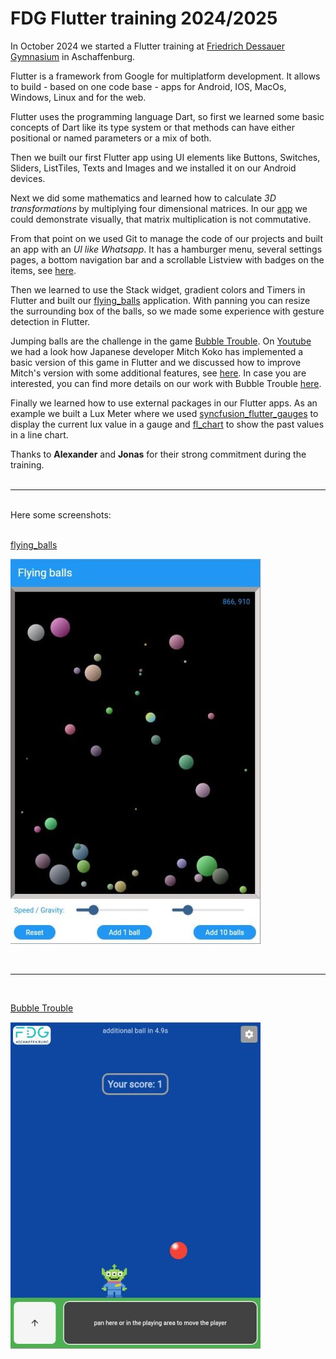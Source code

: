 # FDG Flutter training 2024/2025

In October 2024 we started a Flutter training at [Friedrich Dessauer Gymnasium](https://fdg-ab.de/) in Aschaffenburg.

Flutter is a framework from Google for multiplatform development.
It allows to build - based on one code base - apps for Android, IOS, MacOs, Windows, Linux and for the web.

Flutter uses the programming language Dart, so first we learned some basic concepts of Dart like its type system or that methods can have either positional or named parameters or a mix of both.

Then we built our first Flutter app using UI elements like Buttons, Switches, Sliders, ListTiles, Texts and Images and we installed it on our Android devices.

Next we did some mathematics and learned how to calculate _3D transformations_ by multiplying four dimensional matrices. In our [app](https://fdg2425.github.io/web/three_axis_transform_using_git/) we could demonstrate visually, that matrix multiplication is not commutative.

From that point on we used Git to manage the code of our projects and built an app with an _UI like Whatsapp_. It has a hamburger menu, several settings pages, a bottom navigation bar and a scrollable Listview with badges on the items, see [here](https://fdg2425.github.io/web/whatsapp_ui/).

Then we learned to use the Stack widget, gradient colors and Timers in Flutter and built our [flying_balls](https://fdg2425.github.io/web/flying_balls/) application. With panning you can resize the surrounding box of the balls, so we made some experience with gesture detection in Flutter.

Jumping balls are the challenge in the game [Bubble Trouble](https://poki.com/en/g/bubble-trouble). On [Youtube](https://www.youtube.com/watch?v=ZBLOxhiym7k) we had a look how Japanese developer Mitch Koko has implemented a basic version of this game in Flutter and we discussed how to improve Mitch's version with some additional features, see [here](https://fdg2425.github.io/webtest/bubble/navalnorth_branch_gs_ideas/). In case you are interested, you can find more details on our work with Bubble Trouble [here](https://fdg2425.github.io/webtest/bubble/).

Finally we learned how to use external packages in our Flutter apps. As an example we built a Lux Meter where we used [syncfusion_flutter_gauges](https://pub.dev/packages/syncfusion_flutter_gauges) to display the current lux value in a gauge and [fl_chart](https://pub.dev/packages/fl_chart) to show the past values in a line chart.

Thanks to __Alexander__ and __Jonas__ for their strong commitment during the training.
<br><br>
***
<br>
Here some screenshots:
<br><br>

[flying_balls](https://fdg2425.github.io/web/flying_balls/)

![My Local Image](./screenshot_flying_balls.jpg)

<br>

***
<br>

[Bubble Trouble](https://fdg2425.github.io/webtest/bubble/navalnorth_branch_gs_ideas/)

![My Local Image](./screenshot_bubble_trouble.jpg)